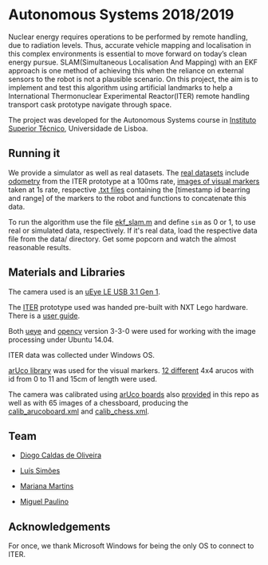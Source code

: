 # Autonomous Systems 2018/2019

Nuclear energy requires operations to be performed by remote handling, due to radiation levels. Thus, accurate vehicle
mapping and localisation in this complex environments is essential to move forward on today’s clean energy pursue.
SLAM(Simultaneous Localisation And Mapping) with an EKF approach is one method of achieving this when the reliance on external sensors to the robot is not a plausible scenario. On this project, the aim is to implement and test this algorithm using artificial landmarks to help a International Thermonuclear Experimental Reactor(ITER) remote handling transport cask prototype navigate through space.

The project was developed for the Autonomous Systems course in [Instituto Superior Técnico](https://tecnico.ulisboa.pt/), Universidade de Lisboa.

## Running it

We provide a simulator as well as real datasets.
The [real datasets](https://github.com/Mrrvm/SA/tree/master/code/data) include [odometry](https://github.com/Mrrvm/SA/tree/master/code/data/ITERdata) from the ITER prototype at a 100ms rate, [images of visual markers](https://github.com/Mrrvm/SA/tree/master/code/data/CameraData/dataset_images) taken at 1s rate, respective [.txt files](https://github.com/Mrrvm/SA/tree/master/code/data/CameraData) containing the [timestamp id bearring and range] of the markers to the robot and functions to concatenate this data.

To run the algorithm use the file [ekf_slam.m](https://github.com/Mrrvm/SA/blob/master/code/ekf_slam.m) and define `sim` as 0 or 1, to use real or simulated data, respectively. If it's real data, load the respective data file from the data/ directory. Get some popcorn and watch the almost reasonable results.

## Materials and Libraries

The camera used is an [uEye LE USB 3.1 Gen 1](https://en.ids-imaging.com/store/products/cameras/usb-3-1-cameras/ueye-le-usb-3-1-gen-1/show/all.html).

The [ITER](https://www.iter.org/) prototype used was handed pre-built with NXT Lego hardware. There is a [user guide](https://github.com/Mrrvm/SA/blob/master/docs/Datasheed%20and%20Guide%20v2.pdf).

Both [ueye](https://en.ids-imaging.com/download-ueye-win32.html) and [opencv](https://opencv.org/opencv-3-0.html) version 3-3-0 were used for working with the image processing under Ubuntu 14.04.

ITER data was collected under Windows OS.

[arUco library](https://opencv.org/opencv-3-0.html) was used for the visual markers. [12 different](https://github.com/Mrrvm/SA/tree/master/arucos_used) 4x4 arucos with id from 0 to 11 and 15cm of length were used. 

The camera was calibrated using [arUco boards](https://docs.opencv.org/3.1.0/da/d13/tutorial_aruco_calibration.html) also [provided](https://github.com/Mrrvm/SA/tree/master/code/data/CameraData/arucoboard) in this repo as well as with 65 images of a chessboard, producing the [calib_arucoboard.xml](https://github.com/Mrrvm/SA/blob/master/code/data/CameraData/calib_arucoboard.xml) and [calib_chess.xml](https://github.com/Mrrvm/SA/blob/master/code/data/CameraData/calib_chess.xml).


## Team
- [Diogo Caldas de Oliveira](https://github.com/caldasdeoliveira)

- [Luís Simões](https://github.com/LuisSimoes17)

- [Mariana Martins](https://github.com/Mrrvm)

- [Miguel Paulino](https://github.com/miguelfscpaulino)

## Acknowledgements

For once, we thank Microsoft Windows for being the only OS to connect to ITER.

